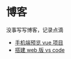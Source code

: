 # 博客

没事写写博客，记录点滴

-   [手机端预览 vue 项目](./mobile/preview-on-mobile.md)
-   [搭建 web 版 vs code](./others/vscode-for-web.md)
